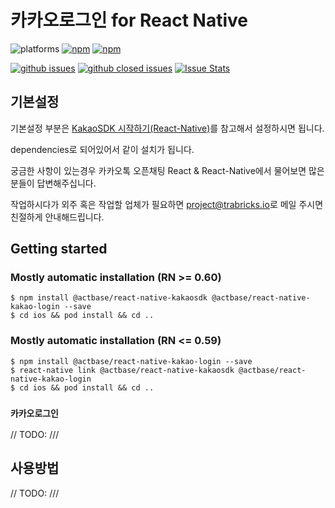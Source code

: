 # 카카오로그인 for React Native

![platforms](https://img.shields.io/badge/platforms-Android%20%7C%20iOS-brightgreen.svg?style=flat-square&colorB=191A17)
[![npm](https://img.shields.io/npm/v/@actbase/react-native-kakaosdk.svg?style=flat-square)](https://www.npmjs.com/package/@actbase/react-native-kakaosdk)
[![npm](https://img.shields.io/npm/dm/@actbase/react-native-kakaosdk.svg?style=flat-square&colorB=007ec6)](https://www.npmjs.com/package/@actbase/react-native-kakaosdk)


[![github issues](https://img.shields.io/github/issues/trabricks/react-native-kakaosdk.svg?style=flat-square)](https://github.com/trabricks/react-native-kakaosdk/issues)
[![github closed issues](https://img.shields.io/github/issues-closed/trabricks/react-native-kakaosdk.svg?style=flat-square&colorB=44cc11)](https://github.com/trabricks/react-native-kakaosdk/issues?q=is%3Aissue+is%3Aclosed)
[![Issue Stats](https://img.shields.io/issuestats/i/github/trabricks/react-native-kakaosdk.svg?style=flat-square&colorB=44cc11)](http://github.com/trabricks/react-native-kakaosdk/issues)

## 기본설정

기본설정 부분은 [KakaoSDK 시작하기(React-Native)](https://github.com/trabricks/react-native-kakaosdk)를 참고해서 설정하시면 됩니다.

dependencies로 되어있어서 같이 설치가 됩니다.

궁금한 사항이 있는경우 카카오톡 오픈채팅 React & React-Native에서 물어보면 많은 분들이 답변해주십니다.

작업하시다가 외주 혹은 작업할 업체가 필요하면 [project@trabricks.io](mailto:project@trabricks.io)로 메일 주시면 친절하게 안내해드립니다.


## Getting started

### Mostly automatic installation (RN >= 0.60)

```
$ npm install @actbase/react-native-kakaosdk @actbase/react-native-kakao-login --save
$ cd ios && pod install && cd ..
```

### Mostly automatic installation (RN <= 0.59)

```
$ npm install @actbase/react-native-kakao-login --save
$ react-native link @actbase/react-native-kakaosdk @actbase/react-native-kakao-login
$ cd ios && pod install && cd ..
```

### `카카오로그인`

// TODO: ///


## 사용방법


// TODO: ///

